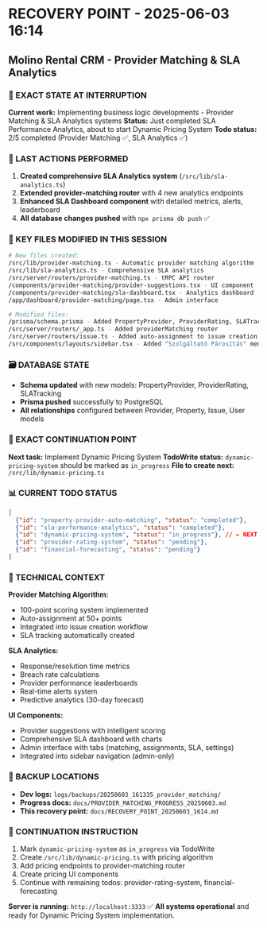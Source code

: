 # RECOVERY POINT - 2025-06-03 16:14
## Molino Rental CRM - Provider Matching & SLA Analytics

### 🎯 EXACT STATE AT INTERRUPTION

**Current work:** Implementing business logic developments - Provider Matching & SLA Analytics systems
**Status:** Just completed SLA Performance Analytics, about to start Dynamic Pricing System
**Todo status:** 2/5 completed (Provider Matching ✅, SLA Analytics ✅)

### 🔄 LAST ACTIONS PERFORMED

1. **Created comprehensive SLA Analytics system** (`/src/lib/sla-analytics.ts`)
2. **Extended provider-matching router** with 4 new analytics endpoints
3. **Enhanced SLA Dashboard component** with detailed metrics, alerts, leaderboard
4. **All database changes pushed** with `npx prisma db push` ✅

### 📁 KEY FILES MODIFIED IN THIS SESSION

```bash
# New files created:
/src/lib/provider-matching.ts - Automatic provider matching algorithm
/src/lib/sla-analytics.ts - Comprehensive SLA analytics 
/src/server/routers/provider-matching.ts - tRPC API router
/components/provider-matching/provider-suggestions.tsx - UI component
/components/provider-matching/sla-dashboard.tsx - Analytics dashboard
/app/dashboard/provider-matching/page.tsx - Admin interface

# Modified files:
/prisma/schema.prisma - Added PropertyProvider, ProviderRating, SLATracking models
/src/server/routers/_app.ts - Added providerMatching router
/src/server/routers/issue.ts - Added auto-assignment to issue creation
/src/components/layouts/sidebar.tsx - Added "Szolgáltató Párosítás" menu item
```

### 🗃️ DATABASE STATE
- **Schema updated** with new models: PropertyProvider, ProviderRating, SLATracking
- **Prisma pushed** successfully to PostgreSQL
- **All relationships** configured between Provider, Property, Issue, User models

### 🚀 EXACT CONTINUATION POINT

**Next task:** Implement Dynamic Pricing System
**TodoWrite status:** `dynamic-pricing-system` should be marked as `in_progress`
**File to create next:** `/src/lib/dynamic-pricing.ts`

### 📊 CURRENT TODO STATUS

```json
[
  {"id": "property-provider-auto-matching", "status": "completed"},
  {"id": "sla-performance-analytics", "status": "completed"}, 
  {"id": "dynamic-pricing-system", "status": "in_progress"}, // ← NEXT
  {"id": "provider-rating-system", "status": "pending"},
  {"id": "financial-forecasting", "status": "pending"}
]
```

### 🔧 TECHNICAL CONTEXT

**Provider Matching Algorithm:**
- 100-point scoring system implemented
- Auto-assignment at 50+ points
- Integrated into issue creation workflow
- SLA tracking automatically created

**SLA Analytics:**
- Response/resolution time metrics
- Breach rate calculations  
- Provider performance leaderboards
- Real-time alerts system
- Predictive analytics (30-day forecast)

**UI Components:**
- Provider suggestions with intelligent scoring
- Comprehensive SLA dashboard with charts
- Admin interface with tabs (matching, assignments, SLA, settings)
- Integrated into sidebar navigation (admin-only)

### 💾 BACKUP LOCATIONS

- **Dev logs:** `logs/backups/20250603_161335_provider_matching/`
- **Progress docs:** `docs/PROVIDER_MATCHING_PROGRESS_20250603.md`
- **This recovery point:** `docs/RECOVERY_POINT_20250603_1614.md`

### 🎯 CONTINUATION INSTRUCTION

1. Mark `dynamic-pricing-system` as `in_progress` via TodoWrite
2. Create `/src/lib/dynamic-pricing.ts` with pricing algorithm
3. Add pricing endpoints to provider-matching router
4. Create pricing UI components
5. Continue with remaining todos: provider-rating-system, financial-forecasting

**Server is running:** `http://localhost:3333` ✅
**All systems operational** and ready for Dynamic Pricing System implementation.